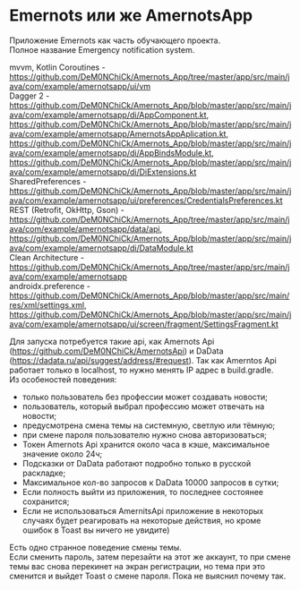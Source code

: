 # Emernots или же AmernotsApp
Приложение Emernots как часть обучающего проекта. \
Полное название Emergency notification system. 

mvvm, Kotlin Coroutines - https://github.com/DeM0NChiCk/Amernots_App/tree/master/app/src/main/java/com/example/amernotsapp/ui/vm \
Dagger 2 - https://github.com/DeM0NChiCk/Amernots_App/blob/master/app/src/main/java/com/example/amernotsapp/di/AppComponent.kt, https://github.com/DeM0NChiCk/Amernots_App/blob/master/app/src/main/java/com/example/amernotsapp/AmernotsAppAplication.kt, https://github.com/DeM0NChiCk/Amernots_App/blob/master/app/src/main/java/com/example/amernotsapp/di/AppBindsModule.kt, https://github.com/DeM0NChiCk/Amernots_App/blob/master/app/src/main/java/com/example/amernotsapp/di/DiExtensions.kt \
SharedPreferences - https://github.com/DeM0NChiCk/Amernots_App/blob/master/app/src/main/java/com/example/amernotsapp/ui/preferences/CredentialsPreferences.kt \
REST (Retrofit, OkHttp, Gson) - https://github.com/DeM0NChiCk/Amernots_App/tree/master/app/src/main/java/com/example/amernotsapp/data/api, https://github.com/DeM0NChiCk/Amernots_App/blob/master/app/src/main/java/com/example/amernotsapp/di/DataModule.kt \
Clean Architecture - https://github.com/DeM0NChiCk/Amernots_App/tree/master/app/src/main/java/com/example/amernotsapp \
androidx.preference - https://github.com/DeM0NChiCk/Amernots_App/blob/master/app/src/main/res/xml/settings.xml, https://github.com/DeM0NChiCk/Amernots_App/blob/master/app/src/main/java/com/example/amernotsapp/ui/screen/fragment/SettingsFragment.kt 

Для запуска потребуется такие api, как Amernots Api (https://github.com/DeM0NChiCk/AmernotsApi) и DaData (https://dadata.ru/api/suggest/address/#request).
Так как Amerntos Api работает только в localhost, то нужно менять IP адрес в build.gradle. \
Из особеностей поведения:
- только пользователь без профессии может создавать новости;
- пользователь, который выбрал профессию может отвечать на новости;
- предусмотрена смена темы на системную, светлую или тёмную;
- при смене пароля пользователю нужно снова авторизоваться;
- Токен Amernots Api хранится около часа в кэше, максимальное значение около 24ч;
- Подсказки от DaData работают подробно только в русской раскладке;
- Максимальное кол-во запросов к DaData 10000 запросов в сутки;
- Если полность выйти из приложения, то последнее состоянее сохранится;
- Если не использоваться AmernitsApi приложение в некоторых случаях будет реагировать на некоторые действия, но кроме ошибок в Toast вы ничего не увидитe)

Есть одно странное поведение смены темы. \
Если сменить пароль, затем перезайти на этот же аккаунт, то при смене темы вас снова перекинет на экран регистрации, но тема при это сменится и выйдет Toast о смене пароля.
Пока не выяснил почему так.

